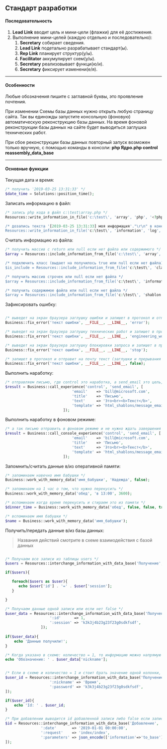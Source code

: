 ## Стандарт разработки

#### Последовательность
1. **Lead Link** вводит цель и мини-цели (флажки) для её достижения.
2. Выполнение мини-целей (каждую отдельно и последовательно):
   1. **Secretary** собирает сведения.
   2. **Lead Link** подетально разрабатывает стандарт(ы).
   3. **Rep Link** планирует структур(у/ы).
   4. **Facilitator** аккумулирует схем(у/ы).
   5. **Secretary** реализовывает функци(ю/и).
   6. **Secretary** фиксирует изменени(е/я).


<hr>

#### Особенности

Любые обозначения пишите с заглавной буквы, это проявление почтения.

При изменении Схемы базы данных нужно открыть любую страницу сайта. Так вы единожды запустите консольную (фоновую) автоматическую реконструкцию базы данных. На время фоновой реконструкции базы данных на сайте будет выводиться заглушка технических работ.

При сбое реконструкции базы данных повторный запуск возможен только вручную, с помощью команды в консоли: **php Ядро.php control reassembly_data_base**

<hr>

#### Основные функции
Текущая дата и время:

```php
/* получить '2019-03-25 13:31:33' */
$date_time = Solutions::position_time();
```

Записать информацию в файл:

```php
/* запись php кода в файл c:\test\array.php */
Resources::write_information_in_file('c:\test\', 'array', 'php', '<?php return array( "one",  "two"); ?>');

/* дозапись текста '[2019-03-25 13:31:33] моя информация'."\r\n" в конец файла c:\test\information.log */
Resources::write_information_in_file('c:\test\', 'information', 'log', 'моя информация');
```

Считать информацию из файла:

```php
/* получить массив с return или null если нет файла или содержимого */
$array = Resources::include_information_from_file('c:\test\', 'array', 'php');

/* подключить класс (выдает на получилось true или null если нет файла) */
$is_include = Resources::include_information_from_file('c:\test\', 'class', 'php');

/* получить массив строчек или null если нет файла */
$array = Resources::include_information_from_file('c:\test\', 'information', 'log');

/* получить содержимое файла или null если нет файла */
$array = Resources::include_information_from_file('c:\test\', 'shablon', 'html');
```

Зафиксировать ошибку:

```php

/* выведет на экран браузера заглушку ошибки и запишет в протокол и отправит на почту текст */
Business::fix_error('текст ошибки', __FILE__, __LINE__, 'error');

/* выведет на экран браузера заглушку технических работ и запишет в протокол и отправит на почту текст */
Business::fix_error('текст ошибки', __FILE__, __LINE__, 'engineering_works');

/* выведет на экран браузера заглушку блокировки запроса и запишет в протокол и отправит на почту текст */
Business::fix_error('текст ошибки', __FILE__, __LINE__, 'stop');

/* запишет в протокол и отправит на почту текст (заглушки и прерывания не будет) */
Business::fix_error('текст ошибки', __FILE__, __LINE__, false);

```

Выполнить наработку:

```php
/* отправляем письмо, где control это наработка, а send_email это цель, и template путь до шаблона html, в которое обернётся письмо */
$result = Business::call_experience('control', 'send_email', [
                              'email'    => 'bill@microsoft.com',
                              'title'    => 'Письмо',
                              'text'     => 'Это<br><b>Текст</b>',
                              'template' => 'html_shablons/message_email',
                          ]);
```

Выполнить наработку в фоновом режиме:

```php
/* а так письмо отправить в фоновом режиме и не нужно ждать завершения отправления */
$result = Business::call_console_experience('control', 'send_email', [
                              'email'    => 'bill@microsoft.com',
                              'title'    => 'Письмо',
                              'text'     => 'Это<br><b>Текст</b>',
                              'template' => 'html_shablons/message_email',
                          ]);
```

Запомнить/считать данные в/из оперативной памяти:

```php
/* запоминаем навечно имя бабушки */
Business::work_with_memory_data('имя_бабушки', 'Надежда', false);

/* запоминаем на 1 час о том, что нужно перекусить */
Business::work_with_memory_data('обед', 'в 13:00', 3600);

/* вспоминаем когда время перекусить и стираем это из памяти */
$dinner_time = Business::work_with_memory_data('обед', false, false, true);

/* вспоминаем имя бабушки */
$name = Business::work_with_memory_data('имя_бабушки');
```

Получить/передать данные в/из базы данных:

> Названия действий смотрите в схеме взаимодействия с базой данных

```php

/* Получаем все записи из таблицы users */
$users = Resources::interchange_information_with_data_base('Получение', 'Всех пользователей', []);

if($users){

   foreach($users as $user){
      echo $user['id'] . '=' . $user['session'];
   }

}

/* Получаем данные одной записи или если нет false */
$user_data = Resources::interchange_information_with_data_base('Получение', 'Информации о пользователе по сессии', [
                    ':id'      => 1,
                    ':session' => 'k3k3j4b23g23f23g0sdkfsdf',
                ]);
                
if($user_data){
    echo 'Данные получили!';
}

/* Когда указано в схеме: количество = 1, то информацию можно напрямую брать */
echo 'Обозначение: ' . $user_data['nickname'];


/* Если в схеме и количество = 1 и стоит брать значение одной колонки, то значение выдается напрямую */
$user_id = Resources::interchange_information_with_data_base('Получение', 'Id пользователя по авторизационым данным', [
                    ':nickname' => 'Время',
                    ':password' => 'k3k3j4b23g23f23g0sdkfsdf',
]);

if($user_id){
    echo 'Id: ' . $user_id;
}

/* При добавлении выводится id добавленной записи либо false если запись не совершена */
$id = Resources::interchange_information_with_data_base('Добавление', 'Нового запуска из консоли', [
                ':date'       => '2019-01-01 00:00:00',
                ':request'    => 'index/index',
                ':parameters' => json_encode(['information'=>'to_base']),
]);

```